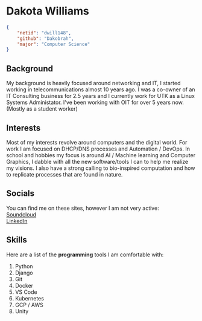 # Dakota Williams

```json
{
    "netid": "dwill148",
    "github": "Dakobrah",
    "major": "Computer Science"
}
```
## Background
My background is heavily focused around networking and IT, I started working in telecommunications almost 10 years ago. I was a co-owner of an IT Consulting business for 2.5 years and I currently work for UTK as a Linux Systems Administator. I've been working with OIT for over 5 years now. (Mostly as a student worker)

## Interests
Most of my interests revolve around computers and the digital world. For work I am focused on DHCP/DNS processes and Automation / DevOps. In school and hobbies my focus is around AI / Machine learning and Computer Graphics, I dabble with all the new software/tools I can to help me realize my visions. I also have a strong calling to bio-inspired computation and how to replicate processes that are found in nature.

## Socials
You can find me on these sites, however I am not very active:\
[Soundcloud](https://soundcloud.com/doughreetoe)\
[LinkedIn](https://www.linkedin.com/in/dakota-williams-190712141)

## Skills
Here are a list of the **programming** tools I am comfortable with:
1. Python
2. Django
3. Git
4. Docker
5. VS Code
6. Kubernetes
7. GCP / AWS
8. Unity

